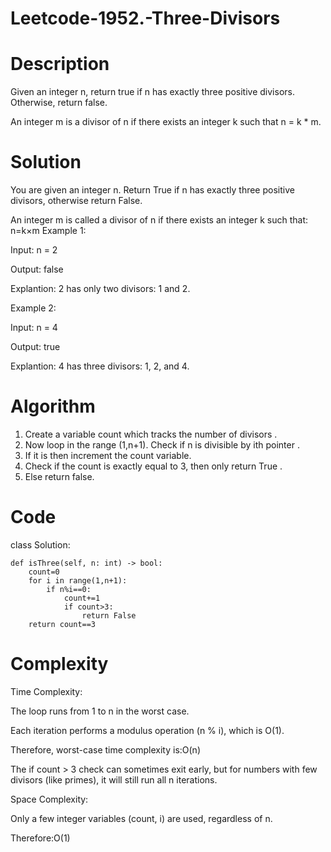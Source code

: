 # Leetcode-1952.-Three-Divisors
# Description
Given an integer n, return true if n has exactly three positive divisors. Otherwise, return false.

An integer m is a divisor of n if there exists an integer k such that n = k * m.
# Solution
You are given an integer n.
Return True if n has exactly three positive divisors, otherwise return False.

An integer m is called a divisor of n if there exists an integer k such that: n=k×m
Example 1:

Input: n = 2

Output: false

Explantion: 2 has only two divisors: 1 and 2.

Example 2:

Input: n = 4

Output: true

Explantion: 4 has three divisors: 1, 2, and 4.
# Algorithm
1. Create a variable count which tracks the number of divisors .
2. Now loop in the range (1,n+1). Check if n is divisible by ith pointer .
3. If it is then increment the count variable.
4. Check if the count is exactly equal to 3, then only return True .
5. Else return false.
# Code
class Solution:

    def isThree(self, n: int) -> bool:
        count=0
        for i in range(1,n+1):
            if n%i==0:
                count+=1
                if count>3:
                    return False
        return count==3
# Complexity
Time Complexity:

The loop runs from 1 to n in the worst case.

Each iteration performs a modulus operation (n % i), which is O(1).

Therefore, worst-case time complexity is:O(n)

The if count > 3 check can sometimes exit early, but for numbers with few divisors (like primes), it will still run all n iterations.

Space Complexity:

Only a few integer variables (count, i) are used, regardless of n.

Therefore:O(1)
